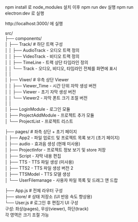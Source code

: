 
npm install 로 node_modules 설치 이후
npm run dev 실행
npm run electron:dev 로 실행

http://localhost:3000/ 에 실행



src/  
├── components/  
│ ├── Track/ # 하단 트랙 구성  
│ │ ├── AudioTrack - 오디오 트랙 정의  
│ │ ├── VideoTrack - 비디오 트랙 정의  
│ │ ├── TimeLine - 트랙 상단 타임라인 정의  
│ │ └── Track - 오디오, 비디오, 타임라인 전체를 화면에 표시  
│ │  
│ ├── Viwer/ # 우측 상단 Viewer  
│ │ ├── Viewer_Time - 시간 단위 자막 생성 버전  
│ │ ├── Viewer - 초기 자막 생성 버전  
│ │ └── Viewer2 - 자막 폰트 크기 조절 버전  
│ │  
│ ├── LoginModule - 로그인 모듈  
│ ├── ProjectAddModule - 프로젝트 추가 모듈  
│ └── ProjectList - 프로젝트 리스트  
  
├── pages/ # 좌측 상단 + 초기 페이지  
│ ├── App2 - 파일 업로드 및 프로젝트 목록 보기 (초기 페이지)  
│ ├── audio - 효과음 생성 (현재 미사용)  
│ ├── ProjectInfor - 프로젝트 정보 보기 및 store 저장  
│ ├── Script - 자막 내용 편집  
│ ├── TTS - TTS 파일 생성 (미사용)  
│ ├── TTS2 - TTS 파일 생성 버전 2  
│ ├── TTSModel - TTS 모델 생성  
│ └── UserFilemanage - 사용자 파일 목록 및 드래그 앤 드랍  
  
├── App.js # 전체 라우터 구성  
├── store/ # 상태 저장소 (UI 반응 속도 향상용)  
└── User.js # 로그인 후 편집기 UI 구성  
 구성: 좌상(pages), 우상(viewer), 하단(track)  
 각 영역은 크기 조절 가능  